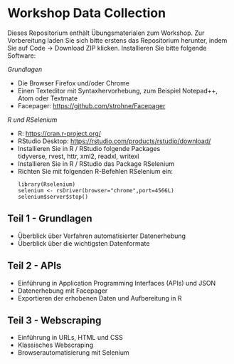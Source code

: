 # Workshop Data Collection

Dieses Repositorium enthält Übungsmaterialen zum Workshop. Zur Vorbereitung laden Sie sich bitte erstens das Repositorium herunter, indem Sie auf Code -> Download ZIP klicken.
Installieren Sie bitte folgende Software:

*Grundlagen*
- Die Browser Firefox und/oder Chrome
- Einen Texteditor mit Syntaxhervorhebung, zum Beispiel Notepad++, Atom oder Textmate
- Facepager: https://github.com/strohne/Facepager

*R und RSelenium*
- R: https://cran.r-project.org/
- RStudio Desktop: https://rstudio.com/products/rstudio/download/
- Installieren Sie in R / RStudio folgende Packages\
  tidyverse, rvest, httr, xml2, readxl, writexl
- Installieren Sie in R / RStudio das Package RSelenium
- Richten Sie mit folgenden R-Befehlen RSelenium ein: 
  ```
  library(Rselenium)
  selenium <- rsDriver(browser="chrome",port=4566L)
  selenium$server$stop()
  ```


## Teil 1 - Grundlagen
- Überblick über Verfahren automatisierter Datenerhebung
- Überblick über die wichtigsten Datenformate

## Teil 2 - APIs
- Einführung in Application Programming Interfaces (APIs) und JSON
- Datenerhebung mit Facepager
- Exportieren der erhobenen Daten und Aufbereitung in R

## Teil 3 - Webscraping
- Einführung in URLs, HTML und CSS
- Klassisches Webscraping
- Browserautomatisierung mit Selenium
